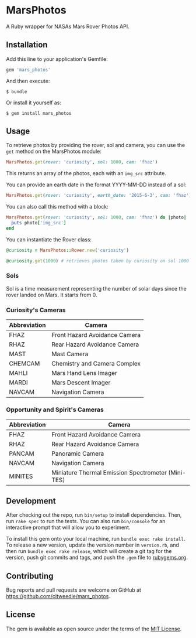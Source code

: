# MarsPhotos

A Ruby wrapper for NASAs Mars Rover Photos API.

## Installation

Add this line to your application's Gemfile:

```ruby
gem 'mars_photos'
```

And then execute:

    $ bundle

Or install it yourself as:

    $ gem install mars_photos

## Usage

To retrieve photos by providing the rover, sol and camera, you can use the `get` method on the MarsPhotos module:

```ruby
MarsPhotos.get(rover: 'curiosity', sol: 1000, cam: 'fhaz')
```

This returns an array of the photos, each with an `img_src` attribute.

You can provide an earth date in the format YYYY-MM-DD instead of a sol:

```ruby
MarsPhotos.get(rover: 'curiosity', earth_date: '2015-6-3', cam: 'fhaz')
```

You can also call this method with a block:

```ruby
MarsPhotos.get(rover: 'curiosity', sol: 1000, cam: 'fhaz') do |photo|
  puts photo['img_src']
end
```

You can instantiate the Rover class:

```ruby
@curiosity = MarsPhotos::Rover.new('curiosity')

@curiosity.get(1000) # retrieves photos taken by curiosity on sol 1000
```

### Sols

Sol is a time measurement representing the number of solar days since the rover landed on Mars. It starts from 0.

### Curiosity's Cameras

  Abbreviation | Camera
  ------------ | ------------------------------
   FHAZ        |  Front Hazard Avoidance Camera
   RHAZ        |  Rear Hazard Avoidance Camera
   MAST        |  Mast Camera
   CHEMCAM     |  Chemistry and Camera Complex
   MAHLI       |  Mars Hand Lens Imager
   MARDI       |  Mars Descent Imager
   NAVCAM      |  Navigation Camera

### Opportunity and Spirit's Cameras

  Abbreviation | Camera
  ------------ | -----------------------------
    FHAZ       |  Front Hazard Avoidance Camera
    RHAZ       |  Rear Hazard Avoidance Camera
    PANCAM     |  Panoramic Camera
    NAVCAM     |  Navigation Camera
    MINITES    |  Miniature Thermal Emission Spectrometer (Mini-TES)

## Development

After checking out the repo, run `bin/setup` to install dependencies. Then, run `rake spec` to run the tests. You can also run `bin/console` for an interactive prompt that will allow you to experiment.

To install this gem onto your local machine, run `bundle exec rake install`. To release a new version, update the version number in `version.rb`, and then run `bundle exec rake release`, which will create a git tag for the version, push git commits and tags, and push the `.gem` file to [rubygems.org](https://rubygems.org).

## Contributing

Bug reports and pull requests are welcome on GitHub at https://github.com/cltweedie/mars_photos.

## License

The gem is available as open source under the terms of the [MIT License](http://opensource.org/licenses/MIT).

